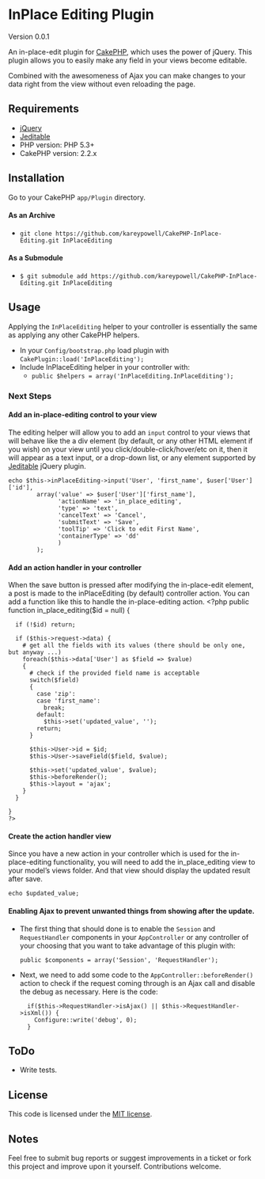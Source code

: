 # InPlace Editing Plugin

Version 0.0.1

An in-place-edit plugin for [CakePHP](http://cakephp.org), which uses the power of jQuery. This plugin allows you to easily make any field in your views become editable.

Combined with the awesomeness of Ajax you can make changes to your data right from the view without even reloading the page.

## Requirements

* [jQuery](http://jquery.com/)
* [Jeditable](http://www.appelsiini.net/projects/jeditable)
* PHP version: PHP 5.3+
* CakePHP version: 2.2.x

## Installation

Go to your CakePHP `app/Plugin` directory.

#### As an Archive  

* `git clone https://github.com/kareypowell/CakePHP-InPlace-Editing.git InPlaceEditing`

#### As a Submodule

* `$ git submodule add https://github.com/kareypowell/CakePHP-InPlace-Editing.git InPlaceEditing`

## Usage

Applying the `InPlaceEditing` helper to your controller is essentially the same as applying any other CakePHP helpers.

* In your `Config/bootstrap.php` load plugin with `CakePlugin::load('InPlaceEditing');`
* Include InPlaceEditing helper in your controller with:
  * `public $helpers = array('InPlaceEditing.InPlaceEditing');`

### Next Steps

#### Add an in-place-editing control to your view

The editing helper will allow you to add an `input` control to your views that will behave like the a div element (by default, or any other HTML element if you wish) on your view until you click/double-click/hover/etc on it, then it will appear as a text input, or a drop-down list, or any element supported by [Jeditable](http://www.appelsiini.net/projects/jeditable) jQuery plugin.
  
    echo $this->inPlaceEditing->input('User', 'first_name', $user['User']['id'],
            array('value' => $user['User']['first_name'],
                  'actionName' => 'in_place_editing',
                  'type' => 'text',
                  'cancelText' => 'Cancel',
                  'submitText' => 'Save',
                  'toolTip' => 'Click to edit First Name',
                  'containerType' => 'dd'
                  )
            );

#### Add an action handler in your controller

When the save button is pressed after modifying the in-place-edit element, a post is made to the inPlaceEditing (by default) controller action. You can add a function like this to handle the in-place-editing action.
    <?php
    public function in_place_editing($id = null) {
      
      if (!$id) return;

      if ($this->request->data) {
        # get all the fields with its values (there should be only one, but anyway ...)
        foreach($this->data['User'] as $field => $value)
        {
          # check if the provided field name is acceptable
          switch($field)
          {
            case 'zip':
            case 'first_name':
              break;
            default:
              $this->set('updated_value', '');
            return;
          }
           
          $this->User->id = $id;
          $this->User->saveField($field, $value);
           
          $this->set('updated_value', $value);
          $this->beforeRender(); 
          $this->layout = 'ajax';
        }
      }
      
    }
    ?>

#### Create the action handler view

Since you have a new action in your controller which is used for the in-place-editing functionality, you will need to add the in_place_editing view to your model’s views folder. And that view should display the updated result after save.

    echo $updated_value;

#### Enabling Ajax to prevent unwanted things from showing after the update.

* The first thing that should done is to enable the `Session` and `RequestHandler` components in your `AppController` or any controller of your choosing that you want to take advantage of this plugin with:

  `public $components = array('Session', 'RequestHandler');`

* Next, we need to add some code to the `AppController::beforeRender()` action to check if the request coming through is an Ajax call and disable the debug as necessary. Here is the code:

        if($this->RequestHandler->isAjax() || $this->RequestHandler->isXml()) {  
          Configure::write('debug', 0);
        }


## ToDo

* Write tests.

## License

This code is licensed under the [MIT license](http://www.opensource.org/licenses/mit-license.php).

## Notes

Feel free to submit bug reports or suggest improvements in a ticket or fork this project and improve upon it yourself. Contributions welcome.